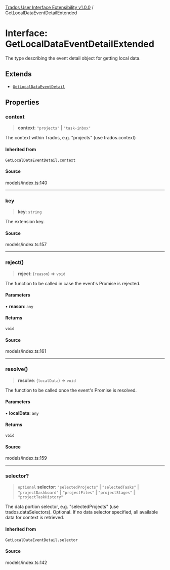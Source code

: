 [Trados User Interface Extensibility v1.0.0](../wiki/globals) / GetLocalDataEventDetailExtended

# Interface: GetLocalDataEventDetailExtended

The type describing the event detail object for getting local data.

## Extends

- [`GetLocalDataEventDetail`](../wiki/Type.GetLocalDataEventDetail)

## Properties

### context

> **context**: `"projects"` \| `"task-inbox"`

The context within Trados, e.g. "projects" (use trados.context)

#### Inherited from

`GetLocalDataEventDetail.context`

#### Source

models/index.ts:140

***

### key

> **key**: `string`

The extension key.

#### Source

models/index.ts:157

***

### reject()

> **reject**: (`reason`) => `void`

The function to be called in case the event's Promise is rejected.

#### Parameters

• **reason**: `any`

#### Returns

`void`

#### Source

models/index.ts:161

***

### resolve()

> **resolve**: (`localData`) => `void`

The function to be called once the event's Promise is resolved.

#### Parameters

• **localData**: `any`

#### Returns

`void`

#### Source

models/index.ts:159

***

### selector?

> `optional` **selector**: `"selectedProjects"` \| `"selectedTasks"` \| `"projectDashboard"` \| `"projectFiles"` \| `"projectStages"` \| `"projectTaskHistory"`

The data portion selector, e.g. "selectedProjects" (use trados.dataSelectors). Optional. If no data selector specified, all available data for context is retrieved.

#### Inherited from

`GetLocalDataEventDetail.selector`

#### Source

models/index.ts:142
